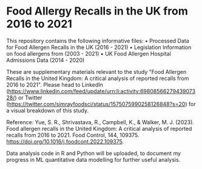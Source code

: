 # Food Allergy Recalls in the UK from 2016 to 2021

This repository contains the following informative files:
• Processed Data for Food Allergen Recalls in the UK (2016 - 2021)
• Legislation Information on food allergens from (2003 - 2021)
• UK Food Allergen Hospital Admissions Data (2014 - 2020)

These are supplementary materials relevant to the study "Food Allergen Recalls in the United Kingdom: A critical analysis of reported recalls from 2016 to 2021". Please head to LinkedIn (https://www.linkedin.com/feed/update/urn:li:activity:6980856627943907328/) or Twitter  (https://twitter.com/simrayfoodsci/status/1575075990258126848?s=20) for a visual breakdown of this study. 

Reference: Yue, S. R., Shrivastava, R., Campbell, K., & Walker, M. J. (2023). Food allergen recalls in the United Kingdom: A critical analysis of reported recalls from 2016 to 2021. Food Control, 144, 109375. https://doi.org/10.1016/j.foodcont.2022.109375. 

Data analysis code in R and Python will be uploaded, to document my progress in ML quantitative data modelling for further useful analysis. 


